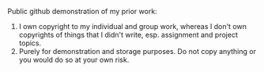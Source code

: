 Public github demonstration of my prior work:

1. I own copyright to my individual and group work, whereas I don't own copyrights of things that I didn't write, esp. assignment and project topics.
2. Purely for demonstration and storage purposes. Do not copy anything or you would do so at your own risk.
